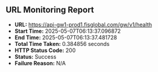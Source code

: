 ## URL Monitoring Report

- **URL:** https://api-gw1-prod1.fisglobal.com/gw/v1/health
- **Start Time:** 2025-05-07T06:13:37.096872
- **End Time:** 2025-05-07T06:13:37.481728
- **Total Time Taken:** 0.384856 seconds
- **HTTP Status Code:** 200
- **Status:** Success
- **Failure Reason:** N/A
